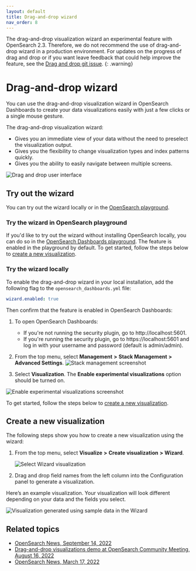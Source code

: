 ```yaml
---
layout: default
title: Drag-and-drop wizard
nav_order: 8
---
```


The drag-and-drop visualization wizard an experimental feature with OpenSearch 2.3. Therefore, we do not recommend the use of drag-and-drop wizard in a production environment. For updates on the progress of drag and drop or if you want leave feedback that could help improve the feature, see the [Drag and drop git issue](https://github.com/opensearch-project/OpenSearch-Dashboards/issues/1157). 
{: .warning}

# Drag-and-drop wizard

You can use the drag-and-drop visualization wizard in OpenSearch Dashboards to create your data visualizations easily with just a few clicks or a single mouse gesture. 

The drag-and-drop visualization wizard:

* Gives you an immediate view of your data without the need to preselect the visualization output. 
* Gives you the flexibility to change visualization types and index patterns quickly.
* Gives you the ability to easily navigate between multiple screens. 

<img src="{{site.url}}{{site.baseurl}}/images/drag-drop-ui.png" alt="Drag and drop user interface">

## Try out the wizard

You can try out the wizard locally or in the [OpenSearch playground](https://playground.opensearch.org/app/home#/).

### Try the wizard in OpenSearch playground

If you'd like to try out the wizard without installing OpenSearch locally, you can do so in the [OpenSearch Dashboards playground](https://playground.opensearch.org/app/home#/). The feature is enabled in the playground by default. To get started, follow the steps below to [create a new visualization](#create-a-new-visualization).

### Try the wizard locally

To enable the drag-and-drop wizard in your local installation, add the following flag to the `opensearch_dashboards.yml` file:

```yml
wizard.enabled: true
```

Then confirm that the feature is enabled in OpenSearch Dashboards:

1. To open OpenSearch Dashboards:
    - If you're not running the security plugin, go to http://localhost:5601. 
    - If you're running the security plugin, go to https://localhost:5601 and log in with your username and password (default is admin/admin).

2. From the top menu, select **Management** **>** **Stack Management** **>** **Advanced Settings**.
   <img src="{{site.url}}{{site.baseurl}}/images/stack-managment-settings.png" alt="Stack management screenshot">

3. Select **Visualization**. The **Enable experimental visualizations** option should be turned on.

<img src="{{site.url}}{{site.baseurl}}/images/enable-experimental-viz.png" alt="Enable experimental visualizations screenshot">

To get started, follow the steps below to [create a new visualization](#create-a-new-visualization).

## Create a new visualization

The following steps show you how to create a new visualization using the wizard:

1. From the top menu, select **Visualize** **>** **Create visualization** **>** **Wizard**.

   <img src="{{site.url}}{{site.baseurl}}/images/drag-and-drop-viz-select.png" alt="Select Wizard visualization">  

1. Drag and drop field names from the left column into the Configuration panel to generate a visualization.

Here’s an example visualization. Your visualization will look different depending on your data and the fields you select.

<img src="{{site.url}}{{site.baseurl}}/images/drag-drop-generated-viz.png" alt="Visualization generated using sample data in the Wizard">

## Related topics

* [OpenSearch News, September 14, 2022](https://opensearch.org/)
* [Drag-and-drop visualizations demo at OpenSearch Community Meeting, August 16, 2022](https://forum.opensearch.org/t/opensearch-community-meeting-2022-0816/10323)
* [OpenSearch News, March 17, 2022](https://opensearch.org/blog/releases/2022/03/launch-announcement-1-3-0/)